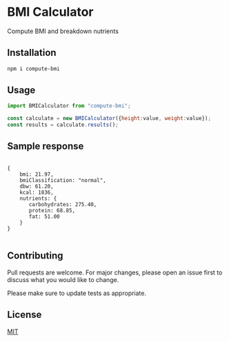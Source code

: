 # BMI Calculator

Compute BMI and breakdown nutrients

## Installation

```bash
npm i compute-bmi
```

## Usage

```javascript
import BMICalculator from "compute-bmi";

const calculate = new BMICalculator({height:value, weight:value});
const results = calculate.results();

```

## Sample response

```

{
    bmi: 21.97,
    bmiClassification: "normal",
    dbw: 61.20,
    kcal: 1836,
    nutrients: {
       carbohydrates: 275.40, 
       protein: 68.85, 
       fat: 51.00
    }
}


```

## Contributing
Pull requests are welcome. For major changes, please open an issue first to discuss what you would like to change.

Please make sure to update tests as appropriate.

## License
[MIT](https://github.com/allancolibao/bmi-calculator/blob/main/LICENSE)